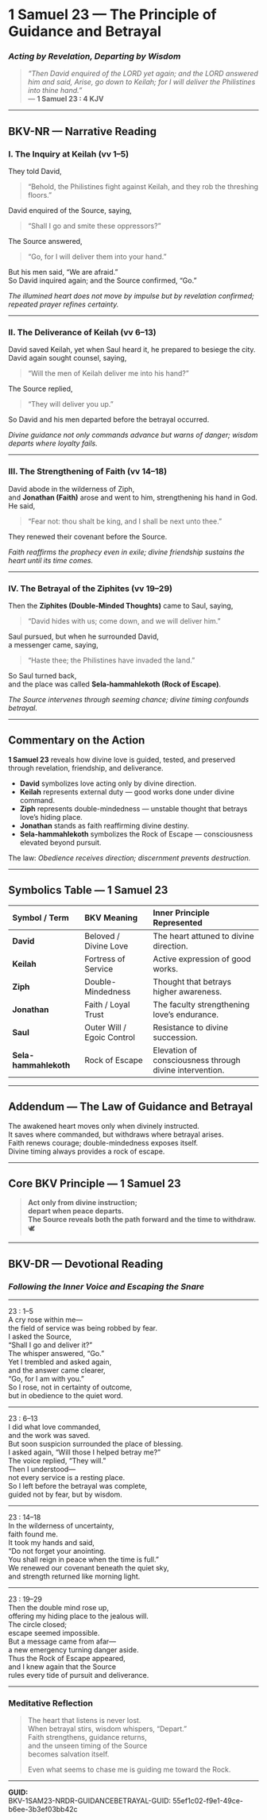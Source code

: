 # **1 Samuel 23 — The Principle of Guidance and Betrayal**
### *Acting by Revelation, Departing by Wisdom*

> _“Then David enquired of the LORD yet again; and the LORD answered him and said, Arise, go down to Keilah; for I will deliver the Philistines into thine hand.”_  
> — **1 Samuel 23 : 4 KJV**

---

## **BKV-NR — Narrative Reading**

### **I. The Inquiry at Keilah (vv 1–5)**  

They told David,  
> “Behold, the Philistines fight against Keilah, and they rob the threshing floors.”  

David enquired of the Source, saying,  
> “Shall I go and smite these oppressors?”  

The Source answered,  
> “Go, for I will deliver them into your hand.”  

But his men said, “We are afraid.”  
So David inquired again; and the Source confirmed, “Go.”  

*The illumined heart does not move by impulse but by revelation confirmed; repeated prayer refines certainty.*

---

### **II. The Deliverance of Keilah (vv 6–13)**  

David saved Keilah, yet when Saul heard it, he prepared to besiege the city.  
David again sought counsel, saying,  
> “Will the men of Keilah deliver me into his hand?”  

The Source replied,  
> “They will deliver you up.”  

So David and his men departed before the betrayal occurred.  

*Divine guidance not only commands advance but warns of danger; wisdom departs where loyalty fails.*

---

### **III. The Strengthening of Faith (vv 14–18)**  

David abode in the wilderness of Ziph,  
and **Jonathan (Faith)** arose and went to him, strengthening his hand in God.  
He said,  
> “Fear not: thou shalt be king, and I shall be next unto thee.”  

They renewed their covenant before the Source.

*Faith reaffirms the prophecy even in exile; divine friendship sustains the heart until its time comes.*

---

### **IV. The Betrayal of the Ziphites (vv 19–29)**  

Then the **Ziphites (Double-Minded Thoughts)** came to Saul, saying,  
> “David hides with us; come down, and we will deliver him.”  

Saul pursued, but when he surrounded David,  
a messenger came, saying,  
> “Haste thee; the Philistines have invaded the land.”  

So Saul turned back,  
and the place was called **Sela-hammahlekoth (Rock of Escape)**.  

*The Source intervenes through seeming chance; divine timing confounds betrayal.*

---

## **Commentary on the Action**

**1 Samuel 23** reveals how divine love is guided, tested, and preserved through revelation, friendship, and deliverance.

- **David** symbolizes love acting only by divine direction.  
- **Keilah** represents external duty — good works done under divine command.  
- **Ziph** represents double-mindedness — unstable thought that betrays love’s hiding place.  
- **Jonathan** stands as faith reaffirming divine destiny.  
- **Sela-hammahlekoth** symbolizes the Rock of Escape — consciousness elevated beyond pursuit.  

The law: *Obedience receives direction; discernment prevents destruction.*

---

## **Symbolics Table — 1 Samuel 23**

| Symbol / Term | BKV Meaning | Inner Principle Represented |
|:---|:---|:---|
| **David** | Beloved / Divine Love | The heart attuned to divine direction. |
| **Keilah** | Fortress of Service | Active expression of good works. |
| **Ziph** | Double-Mindedness | Thought that betrays higher awareness. |
| **Jonathan** | Faith / Loyal Trust | The faculty strengthening love’s endurance. |
| **Saul** | Outer Will / Egoic Control | Resistance to divine succession. |
| **Sela-hammahlekoth** | Rock of Escape | Elevation of consciousness through divine intervention. |

---

## **Addendum — The Law of Guidance and Betrayal**

The awakened heart moves only when divinely instructed.  
It saves where commanded, but withdraws where betrayal arises.  
Faith renews courage; double-mindedness exposes itself.  
Divine timing always provides a rock of escape.

---

## **Core BKV Principle — 1 Samuel 23**

> **Act only from divine instruction;  
> depart when peace departs.  
> The Source reveals both the path forward and the time to withdraw.** 🕊️

---

## **BKV-DR — Devotional Reading**
### *Following the Inner Voice and Escaping the Snare*

---

23 : 1–5  
A cry rose within me—  
the field of service was being robbed by fear.  
I asked the Source,  
“Shall I go and deliver it?”  
The whisper answered, “Go.”  
Yet I trembled and asked again,  
and the answer came clearer,  
“Go, for I am with you.”  
So I rose, not in certainty of outcome,  
but in obedience to the quiet word.

---

23 : 6–13  
I did what love commanded,  
and the work was saved.  
But soon suspicion surrounded the place of blessing.  
I asked again, “Will those I helped betray me?”  
The voice replied, “They will.”  
Then I understood—  
not every service is a resting place.  
So I left before the betrayal was complete,  
guided not by fear, but by wisdom.

---

23 : 14–18  
In the wilderness of uncertainty,  
faith found me.  
It took my hands and said,  
“Do not forget your anointing.  
You shall reign in peace when the time is full.”  
We renewed our covenant beneath the quiet sky,  
and strength returned like morning light.

---

23 : 19–29  
Then the double mind rose up,  
offering my hiding place to the jealous will.  
The circle closed;  
escape seemed impossible.  
But a message came from afar—  
a new emergency turning danger aside.  
Thus the Rock of Escape appeared,  
and I knew again that the Source  
rules every tide of pursuit and deliverance.

---

### **Meditative Reflection**

> The heart that listens is never lost.  
> When betrayal stirs, wisdom whispers, “Depart.”  
> Faith strengthens, guidance returns,  
> and the unseen timing of the Source  
> becomes salvation itself.
>
> Even what seems to chase me is guiding me toward the Rock.

---

**GUID:**  
BKV-1SAM23-NRDR-GUIDANCEBETRAYAL-GUID: 55ef1c02-f9e1-49ce-b6ee-3b3ef03bb42c




